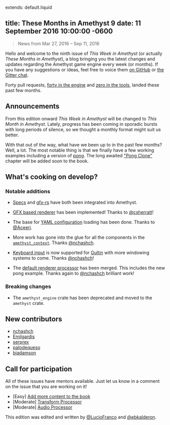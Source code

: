 extends: default.liquid

title: These Months in Amethyst 9
date: 11 September 2016 10:00:00 -0600
---

> News from Mar 27, 2016 – Sep 11, 2016

Hello and welcome to the ninth issue of *This Week in Amethyst* (or actually *These Months in Amethyst*), a blog
bringing you the latest changes and updates regarding the Amethyst game engine
every week (or months). If you have any suggestions or ideas, feel free to voice them
[on GitHub][gh] or [the Gitter chat][gc].

[gh]: https://github.com/amethyst/website
[gc]: https://gitter.im/orgs/amethyst/rooms

Forty pull requests, [forty in the engine][ep] and [zero in the tools][tp],
landed these past few months.

[ep]: https://github.com/amethyst/amethyst/pulls?q=is:pr+closed:2016-03-27..2016-09-11
[tp]: https://github.com/amethyst/tools/pulls?q=is:pr+closed:2016-03-27..2016-09-11

## Announcements

From this edition onward *This Week in Amethyst* will be changed to *This Month in Amethyst*. Lately, progress has been coming in sporadic bursts with long periods of
silence, so we thought a monthly format might suit us better.

With that out of the way, what have we been up to in the past few months? Well, a lot. The most notable thing is that we finally have a few working examples including a version of [pong](https://github.com/amethyst/amethyst/tree/develop/examples/04_pong). The long awaited ["Pong Clone"](pc) chapter will be added soon to the book.

[pc]: (https://www.amethyst.rs/book/simple_application.html)

## What's cooking on develop?

### Notable additions

* [Specs](specs) and [gfx-rs](gfx) have both been integrated into Amethyst.

* [GFX based renderer](gfx) has been implemented! Thanks to [@csherratt](cs)!

* The base for [YAML configuration](p61) loading has been done. Thanks to [@Aceeri](ac).

* More work has gone into the glue for all the components in the [`amethyst_context`](p63). Thanks [@nchashch](nc).

* [Keyboard input](p67) is now supported for [Gultin](gl) with more windowing systems to come. Thanks [@nchashch](nc)!

* The [default renderer processor](p85) has been merged. This includes the new pong example. Thanks again to [@nchashch](nc) brilliant work!

[gl]: (https://github.com/tomaka/glutin)

[p61]: (https://github.com/amethyst/amethyst/pull/61)
[p63]: (https://github.com/amethyst/amethyst/pull/63)
[p67]: (https://github.com/amethyst/amethyst/pull/67)
[p85]: (https://github.com/amethyst/amethyst/pull/85)

[nc]: (https://github.com/nchashch)
[ac]: (https://github.com/Aceeri)
[cs]: (https://github.com/csherratt)

### Breaking changes

* The `amethyst_engine` crate has been deprecated and moved to the `amethyst` crate.

## New contributors

* [nchashch](nc)
* [Emilgardis](https://github.com/Emilgardis)
* [serprex](https://github.com/serprex)
* [palodequeso](https://github.com/palodequeso)
* [bjadamson](https://github.com/bjadamson)

## Call for participation

All of these issues have mentors available. Just let us know in a comment on the issue that you are working on it!

* [Easy] [Add more content to the book](i50)
* [Moderate] [Transform Processor](i53)
* [Moderate] [Audio Processor](i60)

[i60]: (https://github.com/amethyst/amethyst/issues/60)
[i50]: (https://github.com/amethyst/amethyst/issues/50)
[i53]: (https://github.com/amethyst/amethyst/issues/53)

This edition was edited and written by [@LucioFranco](lf) and [@ebkalderon](eb).

[lf]: (https://github.com/LucioFranco)
[eb]: (https://github.com/ebkalderon)